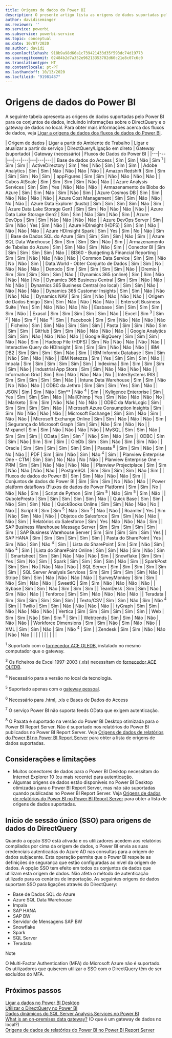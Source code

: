 ```yaml
---
title: Origens de dados do Power BI
description: O presente artigo lista as origens de dados suportadas pelo Power BI, incluindo informações sobre o DirectQuery e o gateway de dados no local.
author: davidiseminger
ms.reviewer: ''
ms.service: powerbi
ms.subservice: powerbi-service
ms.topic: conceptual
ms.date: 10/07/2020
ms.author: davidi
ms.openlocfilehash: 918b9a98d66a1c739421433d35f593dc74d19773
ms.sourcegitcommit: 02484b2d7a352e96213353702d60c21e8c07c6c0
ms.translationtype: HT
ms.contentlocale: pt-PT
ms.lasthandoff: 10/13/2020
ms.locfileid: "91981487"
---
```

# <a name="power-bi-data-sources"></a>Origens de dados do Power BI

A seguinte tabela apresenta as origens de dados suportadas pelo Power BI para os conjuntos de dados, incluindo informações sobre o DirectQuery e o gateway de dados no local. Para obter mais informações acerca dos fluxos de dados, veja [Ligar a origens de dados dos fluxos de dados do Power BI](../transform-model/service-dataflows-data-sources.md).

| Origem de dados | Ligar a partir do Ambiente de Trabalho | Ligar e atualizar a partir do serviço | DirectQuery/Ligação em direto | Gateway (suportado) | Gateway (necessário) | Fluxos de Dados do Power BI |
|---|---|---|---|---|---|---|---|
| Base de dados do Access | Sim | Sim | Não | Sim <sup>1</sup> | Sim | Sim |
| ActiveDirectory | Sim | Yes | Não | Sim | Sim | Sim |
| Adobe Analytics | Sim | Sim | Não | Não | Não | Não |
| Amazon Redshift | Sim | Sim | Sim | Sim | No | Sim |
| appFigures | Sim | Sim | Não | Não | Não | Não |
| Cubos AtScale | Sim | Sim | Sim | Sim | Não | Não |
| Azure Analysis Services | Sim | Sim | Yes | Não | Não | Não |
| Armazenamento de Blobs do Azure | Sim | Sim | Não | Sim | Não | Sim |
| Azure Cosmos DB | Sim | Sim | Não | Não | Não | Não |
| Azure Cost Management | Sim | Sim | Não | Não | No | Não |
| Azure Data Explorer (kusto) | Sim | Sim | Sim | Sim | Não | Sim |
| Azure Data Lake Storage Gen1 | Sim | Sim | No | Não | Não | Não |
| Azure Data Lake Storage Gen2 | Sim | Sim | Não | Sim | Não | Sim |
| Azure DevOps | Sim | Sim | Não | Não | Não | Não |
| Azure DevOps Server | Sim | Sim | Não | Yes | Sim | Não |
| Azure HDInsight (HDFS) | Sim | Sim | Não | Não | Não | Não |
| Azure HDInsight Spark | Sim | Yes | Sim | No | Não | Sim |
| Base de Dados SQL do Azure | Sim | Sim | Sim | Sim | Não | Sim |
| Azure SQL Data Warehouse | Sim | Sim | Sim | Sim | Não | Sim |
| Armazenamento de Tabelas do Azure | Sim | Sim | Não | Sim | Não | Sim |
| Conector BI | Sim | Sim | Sim | Sim | Sim | Não |
| BI360 - Budgeting & Financial Reporting | Sim | Sim | Não | Não | Não | Não |
| Common Data Service | Sim | Sim | Não | No | Não | Sim |
| Data.World - Obter Conjunto de Dados | Sim | Sim | No | Não | Não | Não |
| Denodo | Sim | Sim | Sim | Sim | Sim | Não |
| Dremio | Sim | Sim | Sim | Sim | Sim | Não |
| Dynamics 365 (online) | Sim | Sim | Não | Não | Não | No |
| Dynamics 365 Business Central | Sim | Sim | Não | Não | No | Não |
| Dynamics 365 Business Central (no local) | Sim | Sim | Não | Não | Não | Não |
| Dynamics 365 Customer Insights | Sim | Sim | Não | Não | Não | Não |
| Dynamics NAV | Sim | Sim | Não | Não | Não | Não |
| Origem de Dados Emigo | Sim | Sim | Não | Não | Não | Não |
| Entersoft Business Suite | Yes | Sim | Não | Não | Não | No |
| Essbase | Sim | Sim | Sim | Sim | Sim | Não |
| Exasol | Sim | Sim | Sim | Sim | Sim | Não |
| Excel | Sim <sup>3</sup> | Sim <sup>3</sup> | Não | Sim <sup>3</sup> | Não <sup>4</sup> | Sim |
| Facebook | Sim | Sim | Não | Não | Não | Não |
| Ficheiro | Sim | Sim | Não | Sim | Sim | Sim |
| Pasta | Sim | Sim | Não | Sim | Sim | Sim |
| GitHub | Sim | Sim | Não | Não | Não | Não |
| Google Analytics | Sim | Sim | Não | Não | Não | Não |
| Google BigQuery | Sim | Sim | Sim | Não | Não | Sim |
| Hadoop File (HDFS) | Sim | No | Não | Não | Não | Não |
| Interactive Query do HDInsight | Sim | Sim | Sim | Não | Não | Não |
| IBM DB2 | Sim | Sim | Sim | Sim | Não | Sim |
| IBM Informix Database | Sim | Sim | Não | Sim | Não | Não |
| IBM Netezza | Sim | Yes | Sim | Sim | Sim | Não |
| Impala | Sim | Sim | Sim | Sim | Sim | Sim |
| Indexima | Sim | Sim | Sim | Sim | Sim | Não |
| Industrial App Store | Sim | Sim | Não | Não | Não | Não |
| Information Grid | Sim | Sim | Não | Não | Não | No |
| InterSystems IRIS | Sim | Sim | Sim | Sim | Sim | Não |
| Intune Data Warehouse | Sim | Sim | Não | No | Não | Não |
| ODBC da Jethro | Sim | Sim | Sim | Yes | Sim | Não |
| JSON | Sim | Sim | Não | Sim** | Não <sup>4</sup> | Sim |
| Kyligence Enterprise | Sim | Yes | Sim | Sim | Sim | Não |
| MailChimp | Yes | Sim | Não | Não | Não | No |
| Marketo | Sim | Sim | Não | Não | No | Não |
| ODBC da MarkLogic | Sim | Sim | Sim | Sim | Sim | Não |
| Microsoft Azure Consumption Insights | Sim | Sim | No | Não | Não | Não |
| Microsoft Exchange | Sim | Sim | Não | Sim | Não | Não |
| Microsoft Exchange Online | Sim | Sim | Não | Não | Não | Sim |
| Segurança do Microsoft Graph | Sim | Sim | Não | Sim | Não | No |
| Mixpanel | Sim | Sim | Não | Não | Não | Não |
| MySQL | Sim | Sim | Não | Sim | Sim | Sim |
| OData | Sim | Sim <sup>7</sup> | Não | Sim | Não | Sim |
| ODBC | Sim | Sim | Não | Sim | Sim | Sim |
| OleDb | Sim | Sim | Não | Sim | Sim | Não |
| Oracle | Sim | Sim | Sim | Sim | Sim | Sim |
| Paxata <sup>8</sup> | Sim | Sim | Não | Sim | No | Não |
| PDF | Sim | Sim | Não | Sim | Não <sup>4</sup> | Sim |
| Planview Enterprise One - CTM | Sim | Sim | No | Não | No | Não |
| Planview Enterprise One - PRM | Sim | Sim | Não | Não | Não | Não |
| Planview Projectplace | Sim | Sim | Não | Não | Não | Não |
| PostgreSQL | Sim | Sim | Sim | Sim | Não | Sim |
| Fluxos de dados do Power BI | Sim | Sim | Não | Não | Não | Sim |
| Conjuntos de dados do Power BI | Sim | Sim | Sim | No | Não | Não |
| Power platform dataflows (Fluxos de dados do Power Platform) | Sim | Sim | No | Não | Não | Sim |
| Script de Python | Sim | Sim <sup>5</sup> | Não | Sim <sup>5</sup> | Sim | Não |
| QubolePresto | Sim | Sim | Sim | Sim | Sim | Não |
| Quick Base | Sim | Sim | Não | Sim | Sim | Não |
| QuickBooks Online | Sim | Sim | Não | Não | No | Não |
| Script R | Sim | Sim <sup>5</sup> | Não | Sim <sup>5</sup> | Não | Não |
| Roamler | Yes | Sim | Não | Sim | Não | Não |
| Objetos do Salesforce | Sim | Sim | Não | Não | Não | Sim |
| Relatórios do Salesforce | Sim | Yes | Não | Não | Não | Sim |
| SAP Business Warehouse Message Server | Sim | Sim | Sim | Sim | Sim | Sim |
| SAP Business Warehouse Server | Sim | Sim | Sim | Sim | Sim | Yes |
| SAP HANA | Sim | Sim | Sim | Sim | Sim | Sim |
| Pasta do SharePoint | Yes | Sim | Não | Sim | Não <sup>4</sup> | Sim |
| Lista do SharePoint | Sim | Sim | Não | Sim | Não <sup>4</sup> | Sim |
| Lista do SharePoint Online | Sim | Sim | Não | Sim | Não | Sim |
| Smartsheet | Sim | Sim | Não | Não | Não | Sim |
| Snowflake | Sim | Sim | Yes | Sim | No | Sim |
| Spark | Sim | Sim | Sim | Sim | Não | Sim |
| SparkPost | Sim | Sim | No | Não | Não | Não |
| SQL Server | Sim | Sim | Sim | Sim | Sim | Sim |
| SQL Server Analysis Services | Sim | Sim | Sim | Sim | Sim | Não |
| Stripe | Sim | Sim | Não | Não | Não | Não |
| SurveyMonkey | Sim | Sim | Não | Sim | Não | Não |
| SweetIQ | Sim | Sim | Não | Não | Não | Não |
| Sybase | Sim | Sim | Não | Sim | Sim | Sim |
| TeamDesk | Sim | Sim | Não | Sim | Não | Não |
| Tenforce | Sim | Sim | Não | Não | Não | Não |
| Teradata | Sim | Sim | Sim | Sim | Sim | Sim |
| Texto/CSV | Sim | Sim | Não | Sim | Não <sup>4</sup> | Sim |
| Twilio | Sim | Sim | Não | Não | Não | Não |
| tyGraph | Sim | Sim | Não | Não | Não | Não |
| Vertica | Sim | Sim | Sim | Sim | Sim | Sim |
| Web | Sim | Sim | Não | Sim | Sim <sup>6</sup> | Sim |
| Webtrends | Sim | Sim | Não | Não | Não | Não |
| Workforce Dimensions | Sim | Sim | Não | Sim | Não | Não |
| XML | Sim | Sim | Não | Sim | Não <sup>4</sup> | Sim |
| Zendesk | Sim | Sim | Não | Não | Não | Não |
| | | | | | | | |

<sup>1</sup> Suportado com o [fornecedor ACE OLEDB](https://www.microsoft.com/download/details.aspx?id=54920), instalado no mesmo computador que o gateway.

<sup>3</sup> Os ficheiros de Excel 1997-2003 (.xls) necessitam do [fornecedor ACE OLEDB](https://www.microsoft.com/download/details.aspx?id=54920).

<sup>4</sup> Necessário para a versão no local da tecnologia.

<sup>5</sup> Suportado apenas com o [gateway pessoal](service-gateway-personal-mode.md).

<sup>6</sup> Necessário para .html, .xls e Bases de Dados do Access

<sup>7</sup> O serviço Power BI não suporta feeds OData que exigem autenticação.

<sup>8</sup> O Paxata é suportado na versão do Power BI Desktop otimizada para o Power BI Report Server. Não é suportado nos relatórios do Power BI publicados no Power BI Report Server. Veja [Origens de dados de relatórios do Power BI no Power BI Report Server](../report-server/data-sources.md) para obter a lista de origens de dados suportadas.

## <a name="considerations-and-limitations"></a>Considerações e limitações

- Muitos conectores de dados para o Power BI Desktop necessitam do Internet Explorer 10 (ou mais recente) para autenticação. 
- Algumas origens de dados estão disponíveis no Power BI Desktop otimizadas para o Power BI Report Server, mas não são suportadas quando publicadas no Power BI Report Server. Veja [Origens de dados de relatórios do Power BI no Power BI Report Server](../report-server/data-sources.md) para obter a lista de origens de dados suportadas.

## <a name="single-sign-on-sso-for-directquery-sources"></a>Início de sessão único (SSO) para origens de dados do DirectQuery

Quando a opção SSO está ativada e os utilizadores acedem aos relatórios compilados por cima da origem de dados, o Power BI envia as suas credenciais autenticadas do Azure AD nas consultas para a origem de dados subjacente. Esta operação permite que o Power BI respeite as definições de segurança que estão configuradas ao nível da origem de dados.
A opção SSO tem efeito em todos os conjuntos de dados que utilizam esta origem de dados. Não afeta o método de autenticação utilizado para os cenários de importação. As seguintes origens de dados suportam SSO para ligações através do DirectQuery:

- Base de Dados SQL do Azure
- Azure SQL Data Warehouse
- Impala
- SAP HANA
- SAP BW
- Servidor de Mensagens SAP BW
- Snowflake
- Spark
- SQL Server
- Teradata

> [!Note]
> O Multi-Factor Authentication (MFA) do Microsoft Azure não é suportado. Os utilizadores que quiserem utilizar o SSO com o DirectQuery têm de ser excluídos do MFA.

## <a name="next-steps"></a>Próximos passos

[Ligar a dados no Power BI Desktop](desktop-quickstart-connect-to-data.md)  
[Utilizar o DirectQuery no Power BI](desktop-directquery-about.md)  
[Dados dinâmicos do SQL Server Analysis Services no Power BI](sql-server-analysis-services-tabular-data.md)  
[What is an on-premises data gateway?](service-gateway-onprem.md) (O que é um gateway de dados no local?)  
[Origens de dados de relatórios do Power BI no Power BI Report Server](../report-server/data-sources.md)
